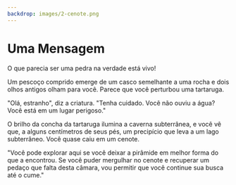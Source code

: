 ```yaml
---
backdrop: images/2-cenote.png
---
```


# Uma Mensagem

O que parecia ser uma pedra na verdade está vivo!

Um pescoço comprido emerge de um casco semelhante a uma rocha e dois olhos antigos olham para você. Parece que você perturbou uma tartaruga.

"Olá, estranho", diz a criatura. "Tenha cuidado. Você não ouviu a água? Você está em um lugar perigoso."

O brilho da concha da tartaruga ilumina a caverna subterrânea, e você vê que, a alguns centímetros de seus pés, um precipício que leva a um lago subterrâneo. Você quase caiu em um cenote.

"Você pode explorar aqui se você deixar a pirâmide em melhor forma do que a encontrou. Se você puder mergulhar no cenote e recuperar um pedaço que falta desta câmara, vou permitir que você continue sua busca até o cume."

<Page url="433" instructions="" condition="none" action="Continuar" />
